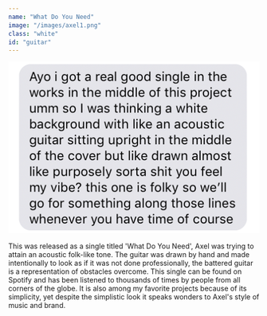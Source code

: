 ```yaml
---
name: "What Do You Need"
image: "/images/axel1.png"
class: "white"
id: "guitar"
---
```


![](/images/convo1.png)

This was released as a single titled 'What Do You Need', Axel was trying to attain an acoustic folk-like tone. The guitar was drawn by hand and made intentionally to look as if it was not done professionally, the battered guitar is a representation of obstacles overcome. This single can be found on Spotify and has been listened to thousands of times by people from all corners of the globe. It is also among my favorite projects because of its simplicity, yet despite the simplistic look it speaks wonders to Axel's style of music and brand.
